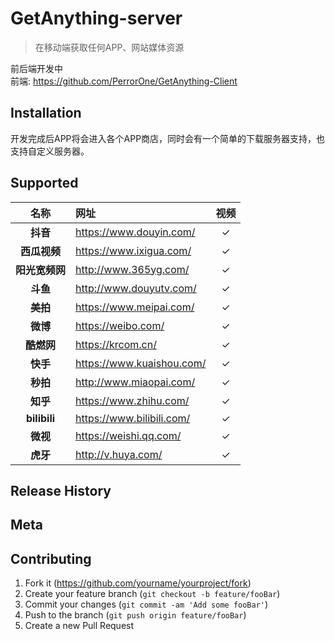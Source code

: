 # GetAnything-server
> 在移动端获取任何APP、网站媒体资源

前后端开发中 <br>
前端: https://github.com/PerrorOne/GetAnything-Client

## Installation
开发完成后APP将会进入各个APP商店，同时会有一个简单的下载服务器支持，也支持自定义服务器。

## Supported
| 名称 | 网址 | 视频 |
| :--: | :-- | :-----: |
| **抖音** | <https://www.douyin.com/>    |✓|
| **西瓜视频** | <https://www.ixigua.com/>        |✓|
| **阳光宽频网**          | <http://www.365yg.com/>              |✓|
| **斗鱼**        | <http://www.douyutv.com/>            |✓|
| **美拍**        | <https://www.meipai.com/>            |✓|
| **微博**        | <https://weibo.com/>            |✓|
| **酷燃网**        | <https://krcom.cn/>            |✓|
| **快手**        | <https://www.kuaishou.com/>            |✓|
| **秒拍**        | <http://www.miaopai.com/>            |✓|
| **知乎**        | <https://www.zhihu.com/>            |✓|
| **bilibili**        | <https://www.bilibili.com/>            |✓|
| **微视**        | <https://weishi.qq.com/>            |✓|
| **虎牙**        | <http://v.huya.com/>            |✓|

## Release History

## Meta



## Contributing

1. Fork it (<https://github.com/yourname/yourproject/fork>)
2. Create your feature branch (`git checkout -b feature/fooBar`)
3. Commit your changes (`git commit -am 'Add some fooBar'`)
4. Push to the branch (`git push origin feature/fooBar`)
5. Create a new Pull Request
